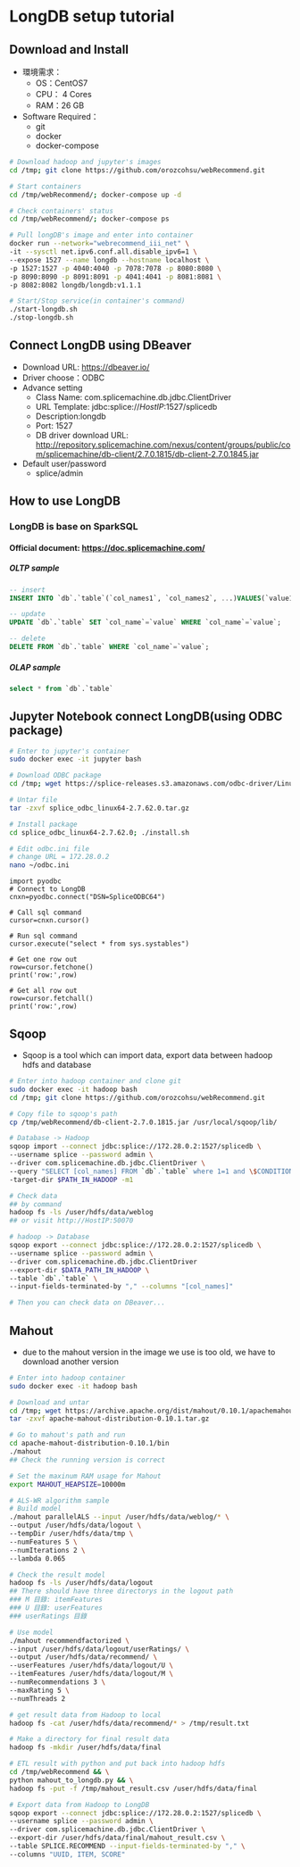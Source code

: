 # LongDB setup tutorial
## Download and Install
* 環境需求：
  * OS：CentOS7
  * CPU： 4 Cores
  * RAM：26 GB
* Software Required：
  * git
  * docker 
  * docker-compose

```bash
# Download hadoop and jupyter's images
cd /tmp; git clone https://github.com/orozcohsu/webRecommend.git

# Start containers
cd /tmp/webRecommend/; docker-compose up -d

# Check containers' status
cd /tmp/webRecommend/; docker-compose ps

# Pull longDB's image and enter into container
docker run --network="webrecommend_iii_net" \
-it --sysctl net.ipv6.conf.all.disable_ipv6=1 \
--expose 1527 --name longdb --hostname localhost \
-p 1527:1527 -p 4040:4040 -p 7078:7078 -p 8080:8080 \
-p 8090:8090 -p 8091:8091 -p 4041:4041 -p 8081:8081 \
-p 8082:8082 longdb/longdb:v1.1.1

# Start/Stop service(in container's command)
./start-longdb.sh 
./stop-longdb.sh 
```


## Connect LongDB using DBeaver
* Download URL: https://dbeaver.io/
* Driver choose：ODBC
* Advance setting
  * Class Name: com.splicemachine.db.jdbc.ClientDriver
  * URL Template: jdbc:splice://_*HostIP*_:1527/splicedb
  * Description:longdb
  * Port: 1527
  * DB driver download URL: http://repository.splicemachine.com/nexus/content/groups/public/com/splicemachine/db-client/2.7.0.1815/db-client-2.7.0.1845.jar
* Default user/password
  * splice/admin
    
    
## How to use LongDB
### LongDB is base on SparkSQL
#### Official document: https://doc.splicemachine.com/
##### OLTP sample
```sql
-- insert
INSERT INTO `db`.`table`(`col_names1`, `col_names2`, ...)VALUES(`value1`, `value2`, ...); 

-- update
UPDATE `db`.`table` SET `col_name`=`value` WHERE `col_name`=`value`;

-- delete
DELETE FROM `db`.`table` WHERE `col_name`=`value`;
```
##### OLAP sample
```sql
select * from `db`.`table`
```


## Jupyter Notebook connect LongDB(using ODBC package)
```sh
# Enter to jupyter's container
sudo docker exec -it jupyter bash

# Download ODBC package
cd /tmp; wget https://splice-releases.s3.amazonaws.com/odbc-driver/Linux64/splice_odbc_linux64-2.7.62.0.tar.gz

# Untar file
tar -zxvf splice_odbc_linux64-2.7.62.0.tar.gz

# Install package
cd splice_odbc_linux64-2.7.62.0; ./install.sh

# Edit odbc.ini file 
# change URL = 172.28.0.2
nano ~/odbc.ini
```

```ipnbpython
import pyodbc
# Connect to LongDB
cnxn=pyodbc.connect("DSN=SpliceODBC64")

# Call sql command
cursor=cnxn.cursor()

# Run sql command
cursor.execute("select * from sys.systables")

# Get one row out
row=cursor.fetchone()
print('row:',row)

# Get all row out
row=cursor.fetchall()
print('row:',row)
```

## Sqoop
* Sqoop is a tool which can import data, export data between hadoop hdfs and database
```bash
# Enter into hadoop container and clone git
sudo docker exec -it hadoop bash
cd /tmp; git clone https://github.com/orozcohsu/webRecommend.git

# Copy file to sqoop's path
cp /tmp/webRecommend/db-client-2.7.0.1815.jar /usr/local/sqoop/lib/

# Database -> Hadoop
sqoop import --connect jdbc:splice://172.28.0.2:1527/splicedb \
--username splice --password admin \
--driver com.splicemachine.db.jdbc.ClientDriver \
--query "SELECT [col_names] FROM `db`.`table` where 1=1 and \$CONDITIONS" \
-target-dir $PATH_IN_HADOOP -m1

# Check data
## by command
hadoop fs -ls /user/hdfs/data/weblog
## or visit http://HostIP:50070

# hadoop -> Database
sqoop export --connect jdbc:splice://172.28.0.2:1527/splicedb \
--username splice --password admin \
--driver com.splicemachine.db.jdbc.ClientDriver 
--export-dir $DATA_PATH_IN_HADOOP \
--table `db`.`table` \
--input-fields-terminated-by "," --columns "[col_names]"

# Then you can check data on DBeaver...
```

## Mahout
* due to the mahout version in the image we use is too old, we have to download another version
```sh
# Enter into hadoop container
sudo docker exec -it hadoop bash

# Download and untar
cd /tmp; wget https://archive.apache.org/dist/mahout/0.10.1/apachemahout-distribution-0.10.1.tar.gz
tar -zxvf apache-mahout-distribution-0.10.1.tar.gz

# Go to mahout's path and run
cd apache-mahout-distribution-0.10.1/bin
./mahout
## Check the running version is correct

# Set the maxinum RAM usage for Mahout
export MAHOUT_HEAPSIZE=10000m

# ALS-WR algorithm sample
# Build model
./mahout parallelALS --input /user/hdfs/data/weblog/* \
--output /user/hdfs/data/logout \
--tempDir /user/hdfs/data/tmp \
--numFeatures 5 \
--numIterations 2 \
--lambda 0.065

# Check the result model
hadoop fs -ls /user/hdfs/data/logout
## There should have three directorys in the logout path
### M 目錄: itemFeatures
### U 目錄: userFeatures
### userRatings 目錄

# Use model
./mahout recommendfactorized \
--input /user/hdfs/data/logout/userRatings/ \
--output /user/hdfs/data/recommend/ \
--userFeatures /user/hdfs/data/logout/U \
--itemFeatures /user/hdfs/data/logout/M \
--numRecommendations 3 \
--maxRating 5 \
--numThreads 2

# get result data from Hadoop to local
hadoop fs -cat /user/hdfs/data/recommend/* > /tmp/result.txt

# Make a directory for final result data
hadoop fs -mkdir /user/hdfs/data/final

# ETL result with python and put back into hadoop hdfs
cd /tmp/webRecommend && \
python mahout_to_longdb.py && \
hadoop fs -put -f /tmp/mahout_result.csv /user/hdfs/data/final

# Export data from Hadoop to LongDB
sqoop export --connect jdbc:splice://172.28.0.2:1527/splicedb \
--username splice --password admin \
--driver com.splicemachine.db.jdbc.ClientDriver \
--export-dir /user/hdfs/data/final/mahout_result.csv \
--table SPLICE.RECOMMEND --input-fields-terminated-by "," \
--columns "UUID, ITEM, SCORE"

```
